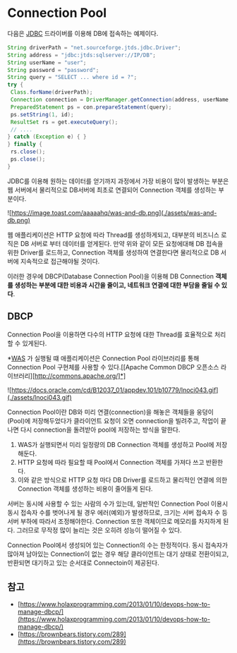# Connection Pool

다음은 [JDBC](https://dahye-jeong.gitbook.io/til/jsp/chap07-jdbc) 드라이버를 이용해 DB에 접속하는 예제이다.

```java
String driverPath = "net.sourceforge.jtds.jdbc.Driver";
String address = "jdbc:jtds:sqlserver://IP/DB";
String userName = "user";
String password = "password";
String query = "SELECT ... where id = ?";
try {
 Class.forName(driverPath);
 Connection connection = DriverManager.getConnection(address, userName, password);
 PreparedStatement ps = con.prepareStatement(query);
 ps.setString(1, id);
 ResultSet rs = get.executeQuery();
 // ....
} catch (Exception e) { }
} finally {
 rs.close();
 ps.close();
}
```

JDBC를 이용해 원하는 데이터를 얻기까지 과정에서 가장 비용이 많이 발생하는 부분은 웹 서버에서 물리적으로 DB서버에 최초로 연결되어 Connection 객체를 생성하는 부분이다.

![https://image.toast.com/aaaaahq/was-and-db.png](./assets/was-and-db.png)

웹 애플리케이션은 HTTP 요청에 따라 Thread를 생성하게되고, 대부분의 비즈니스 로직은 DB 서버로 부터 데이터를 얻게된다. 만약 위와 같이 모든 요청에대해 DB 접속을 위한 Driver를 로드하고, Connection 객체를 생성하여 연결한다면 물리적으로 DB 서버에 지속적으로 접근해야될 것이다.

이러한 경우에 DBCP(Database Connection Pool)을 이용해 DB Connection **객체를 생성하는 부분에 대한 비용과 시간을 줄이고, 네트워크 연결에 대한 부담을 줄일 수 있다**.

## DBCP

Connection Pool을 이용하면 다수의 HTTP 요청에 대한 Thread를 효율적으로 처리할 수 있게된다.

*[WAS](https://dahye-jeong.gitbook.io/til/jsp/2020-03-16-webserver) 가 실행될 떄 애플리케이션은 Connection Pool 라이브러리를 통해 Connection Pool 구현체를 사용할 수 있다.[[Apache Common DBCP 오픈소스 라이브러리][http://commons.apache.org/]*]

![https://docs.oracle.com/cd/B12037_01/appdev.101/b10779/lnoci043.gif](./assets/lnoci043.gif)

Connection Pool이란 DB와 미리 연결(connection)을 해놓은 객체들을 웅덩이(Pool)에 저장해두었다가 클라이언트 요청이 오면 connection을 빌려주고, 작업이 끝나면 다시 connection을 돌려받아 pool에 저장하는 방식을 말한다.

1. WAS가 실행되면서 미리 일정량의 DB Connection 객체를 생성하고 Pool에 저장해둔다.
2. HTTP 요청에 따라 필요할 때 Pool에서 Connection 객체를 가져다 쓰고 반환한다.
3. 이와 같은 방식으로 HTTP 요청 마다 DB Driver를 로드하고 물리적인 연결에 의한 Connection 객체를 생성하는 비용이 줄어들게 된다.



서버는 동시에 사용할 수 있는 사람의 수가 있는데, 일반적인 Connection Pool 이용시 동시 접속자 수를 벗어나게 될 경우 에러(예외)가 발생하므로, 크기는 서버 접속자 수 등 서버 부하에 따라서 조정해야한다. Connection 또한 객체이므로 메모리를 차지하게 된다. 그러므로 무작정 많이 늘리는 것은 오히려 성능이 떨어질 수 있다.

Connection Pool에서 생성되어 있는 Connection의 수는 한정적이다. 동시 접속자가 많아져 남아있는 Connection이 없는 경우 해당 클라이언트는 대기 상태로 전환이되고, 반환되면 대기하고 있는 순서대로 Connectoin이 제공된다.



## 참고

- [https://www.holaxprogramming.com/2013/01/10/devops-how-to-manage-dbcp/](https://www.holaxprogramming.com/2013/01/10/devops-how-to-manage-dbcp/)
- [https://brownbears.tistory.com/289](https://brownbears.tistory.com/289)